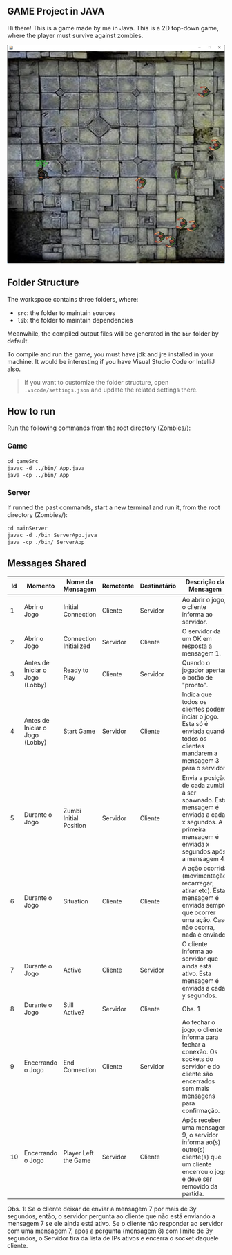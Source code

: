 ## GAME Project in JAVA

Hi there! This is a game made by me in Java.
This is a 2D top-down game, where the player must survive against zombies.

![Game](src/game/images/demo/showing_game.jpg)

## Folder Structure

The workspace contains three folders, where:

- `src`: the folder to maintain sources
- `lib`: the folder to maintain dependencies

Meanwhile, the compiled output files will be generated in the `bin` folder by default.

To compile and run the game, you must have jdk and jre installed in your machine. It would be interesting if you have Visual Studio Code or IntelliJ also.

> If you want to customize the folder structure, open `.vscode/settings.json` and update the related settings there.

## How to run

Run the following commands from the root directory (Zombies/):

### Game

```
cd gameSrc
javac -d ../bin/ App.java
java -cp ../bin/ App
```

### Server

If runned the past commands, start a new terminal and run it, from the root directory (Zombies/):

```
cd mainServer
javac -d ./bin ServerApp.java
java -cp ./bin/ ServerApp
```

## Messages Shared

| Id  | Momento                         | Nome da Mensagem       | Remetente | Destinatário | Descrição da Mensagem                                                                                                                                |
| --- | ------------------------------- | ---------------------- | --------- | ------------ | ---------------------------------------------------------------------------------------------------------------------------------------------------- |
| 1   | Abrir o Jogo                    | Initial Connection     | Cliente   | Servidor     | Ao abrir o jogo, o cliente informa ao servidor.                                                                                                      |
| 2   | Abrir o Jogo                    | Connection Initialized | Servidor  | Cliente      | O servidor da um OK em resposta a mensagem 1.                                                                                                        |
| 3   | Antes de Iniciar o Jogo (Lobby) | Ready to Play          | Cliente   | Servidor     | Quando o jogador apertar o botão de "pronto".                                                                                                        |
| 4   | Antes de Iniciar o Jogo (Lobby) | Start Game             | Servidor  | Cliente      | Indica que todos os clientes podem inciar o jogo. Esta só é enviada quando todos os clientes mandarem a mensagem 3 para o servidor.                  |
| 5   | Durante o Jogo                  | Zumbi Initial Position | Servidor  | Cliente      | Envia a posição de cada zumbi a ser spawnado. Esta mensagem é enviada a cada x segundos. A primeira mensagem é enviada x segundos após a mensagem 4. |
| 6   | Durante o Jogo                  | Situation              | Cliente   | Cliente      | A ação ocorrida (movimentação, recarregar, atirar etc). Esta mensagem é enviada sempre que ocorrer uma ação. Caso não ocorra, nada é enviado.        |
| 7   | Durante o Jogo                  | Active                 | Cliente   | Servidor     | O cliente informa ao servidor que ainda está ativo. Esta mensagem é enviada a cada y segundos.                                                       |
| 8   | Durante o Jogo                  | Still Active?          | Servidor  | Cliente      | Obs. 1                                                                                                                                               |
| 9   | Encerrando o Jogo               | End Connection         | Cliente   | Servidor     | Ao fechar o jogo, o cliente informa para fechar a conexão. Os sockets do servidor e do cliente são encerrados sem mais mensagens para confirmação.   |
| 10  | Encerrando o Jogo               | Player Left the Game   | Servidor  | Cliente      | Após receber uma mensagem 9, o servidor informa ao(s) outro(s) cliente(s) que um cliente encerrou o jogo e deve ser removido da partida.             |

Obs. 1: Se o cliente deixar de enviar a mensagem 7 por mais de 3y segundos, então, o servidor pergunta ao cliente que não está enviando a mensagem 7 se ele ainda está ativo. Se o cliente não responder ao servidor com uma mensagem 7, após a pergunta (mensagem 8) com limite de 3y segundos, o Servidor tira da lista de IPs ativos e encerra o socket daquele cliente.
